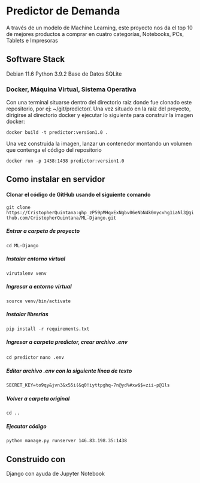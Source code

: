 # Predictor de Demanda

A través de un modelo de Machine Learning, este proyecto nos da el top 10 de mejores productos a comprar en cuatro categorías, Notebooks, PCs, Tablets e Impresoras

## Software Stack
Debian 11.6
Python 3.9.2
Base de Datos SQLite

### Docker, Máquina Virtual, Sistema Operativa

Con una terminal situarse dentro del directorio raiz donde fue clonado este repositorio, por ej: ~/git/predictor/.
Una vez situado en la raiz del proyecto, dirigirse al directorio docker y ejecutar lo siguiente para construir la imagen docker:

`docker build -t predictor:version1.0 .`

Una vez construida la imagen, lanzar un contenedor montando un volumen que contenga el código del repositorio

`docker run -p 1438:1438 predictor:version1.0`

## Como instalar en servidor

#### Clonar el código de GitHub usando el siguiente comando

`git clone https://CristopherQuintana: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@github.com/CristopherQuintana/ML-Django.git`

##### Entrar a carpeta de proyecto

`cd ML-Django`

##### Instalar entorno virtual

`virutalenv venv`

##### Ingresar a entorno virtual

`source venv/bin/activate`

##### Instalar librerías

`pip install -r requirements.txt`

##### Ingresar a carpeta predictor, crear archivo .env

`cd predictor`
`nano .env`

##### Editar archivo .env con la siguiente línea de texto

`SECRET_KEY=to9qy&jvn3&x55i(&q0!iyttpghq-7n@yd%#xw$$=zii-p@1ls`

##### Volver a carpeta original

`cd ..`

##### Ejecutar código

`python manage.py runserver 146.83.198.35:1438`
## Construido con

Django
con ayuda de
Jupyter Notebook